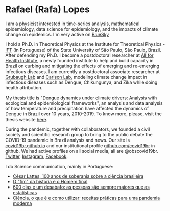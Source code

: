 # Rafael (Rafa) Lopes
I am a physicist interested in time-series analysis, mathematical epidemiology, data science for epidemiology, and the impacts of climate change on epidemics. I'm very active on [BlueSky](https://bsky.app/profile/rafalpx.bsky.social)

I hold a Ph.D. in Theoretical Physics at the Institute for Theoretical Physics - [IFT](https://www.ift.unesp.br/#!/en) (in Portuguese) of the State University of São Paulo, São Paulo, Brazil. After defending my Ph.D. I become a postdoctoral researcher at [All for Health Institute](https://www.itps.org.br/quem-somos/en), a newly founded institute to help and build capacity in Brazil on curbing and mitigating the effects of emerging and re-emerging infectious diseases. I am currently a postdoctoral associate researcher at [Grubaugh Lab](http://grubaughlab.com/) and [Carlson Lab](https://www.carlsonlab.bio/), modeling climate change impact in infectious diseases such as Dengue, Chikungunya, and Zika while doing health attribution.

My thesis title is "Dengue dynamics under climate drivers: Analysis with ecological and epidemiological frameworks", an analysis and data analysis of how temperature and precipitation have affected the dynamics of Dengue in Brazil over 10 years, 2010-2019. To know more, please, visit the thesis website [here](https://rafalopespx.github.io/phd_slides_defense).

During the pandemic, together with collaborators, we founded a civil society and scientific research group to bring to the public debate the COVID-19 pandemic in Brazil analysis and news. Our site is [covid19br.github.io](https://covid19br.github.io) and our institutional profile [github.com/covid19br](https://github.com/covid19br/) in github. We had active profiles on all social media, all are @obscovid19br. [Twitter](twitter.cm/obscovid19br), [Instagram](instagram.com/obscovid19br), [Facebook](facebook.com/obscovid19br).

I do Science communication, mainly in Portuguese:

* [César Lattes, 100 anos de soberania sobre a ciência brasileira](https://schenberg.org.br/cesar-lattes-100-anos-de-soberania-sobre-a-ciencia-brasileira/)
* [O "fim" da história e o Homem final](https://www.blogs.unicamp.br/covid-19/o-fim-da-historia-e-o-homem-final/)
* [600 dias e um desabafo: as pessoas são sempre maiores que as estatísticas](https://www.blogs.unicamp.br/covid-19/600-dias-e-um-desabafo-as-pessoas-sao-sempre-maiores-que-as-estatisticas/)
* [Ciência, o que é e como utilizar: receitas práticas para uma pandemia moderna](https://www.blogs.unicamp.br/covid-19/ciencia-o-que-e-e-como-utilizar/)


